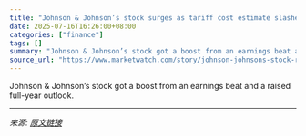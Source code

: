 ```yaml
---
title: "Johnson & Johnson’s stock surges as tariff cost estimate slashed and profit outlook raised"
date: 2025-07-16T16:26:00+08:00
categories: ["finance"]
tags: []
summary: "Johnson & Johnson’s stock got a boost from an earnings beat and a raised full-year outlook."
source_url: "https://www.marketwatch.com/story/johnson-johnsons-stock-rallies-after-earnings-beat-and-outlook-raised-amid-strength-in-heart-and-cancer-treatments-5d66f50b?mod=mw_rss_topstories"
---
```


Johnson & Johnson’s stock got a boost from an earnings beat and a raised full-year outlook.

---

*来源: [原文链接](https://www.marketwatch.com/story/johnson-johnsons-stock-rallies-after-earnings-beat-and-outlook-raised-amid-strength-in-heart-and-cancer-treatments-5d66f50b?mod=mw_rss_topstories)*
